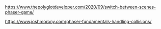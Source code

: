 https://www.thepolyglotdeveloper.com/2020/09/switch-between-scenes-phaser-game/


https://www.joshmorony.com/phaser-fundamentals-handling-collisions/